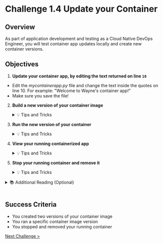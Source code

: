 # Challenge 1.4 Update your Container

## Overview

As part of application development and testing as a Cloud Native DevOps Engineer, you will test container app updates locally and create new container versions.

## Objectives

1.  **Update your container app, by editing the text returned on line `10`**

- Edit the _mycontainerapp.py_ file and change the text inside the quotes on line 10. For example: "Welcome to Wayne's container app!"
- Make sure you save the file!

2.  **Build a new version of your container image**

    <details>
        <summary>💡 Tips and Tricks</summary>
        <ul>
            <li>You can add a new container image version by specifying a new version tag: <code>docker build -t mycontainerapp:v2 .</code></li>
            <li>In this example <code>v2</code> is the image version.</li>
        </ul>
    </details>

3.  **Run the new version of your container**

    <details>
        <summary>💡 Tips and Tricks</summary>
        <ul>
            <li>You can use: <code>docker run</code> to run your container</li>
            <li>you can specify the version along with the container image name: <code>docker run -d -p 8080:80 --name mycontainerapp mycontainerapp:v2</code></li>
            <li><a href="https://docs.docker.com/engine/reference/commandline/run/">docker run</a></li>
        </ul>
    </details>

4.  **View your running containerized app**

    <details>
        <summary>💡 Tips and Tricks</summary>
        <ul>
            <li>If you exposed port 8080 on the container host, you can access your app on <code>http://localhost:8080</code> in your browser</li>
        </ul>
    </details>

5.  **Stop your running container and remove it**

    <details>
    <summary>💡 Tips and Tricks</summary>
    <ul>
    <li>You can list running containers with the command: <code>docker container list</code></li>
    </li>You can stop a running container with the command:<code>docker container stop &lt;container id&gt;</code></li>
    </li>Or you can force remove the container with: <code>docker container remove --force &lt;container id&gt;</code></li>
    </details>

<details>
<summary>📚 Additional Reading (Optional)</summary>
<ul>
<li><a href="https://docs.docker.com/engine/reference/builder/">Dockerfile reference</a></li>
<li><a href="https://docs.docker.com/engine/reference/commandline/build/">docker build</a></li>
<li><a href="https://docs.docker.com/engine/reference/commandline/run/">docker run</a></li>
</ul>
</details>
<br />

## Success Criteria

- You created two versions of your container image
- You ran a specific container image version
- You stopped and removed your running container

[Next Challenge >](../1.5/readme.md)
